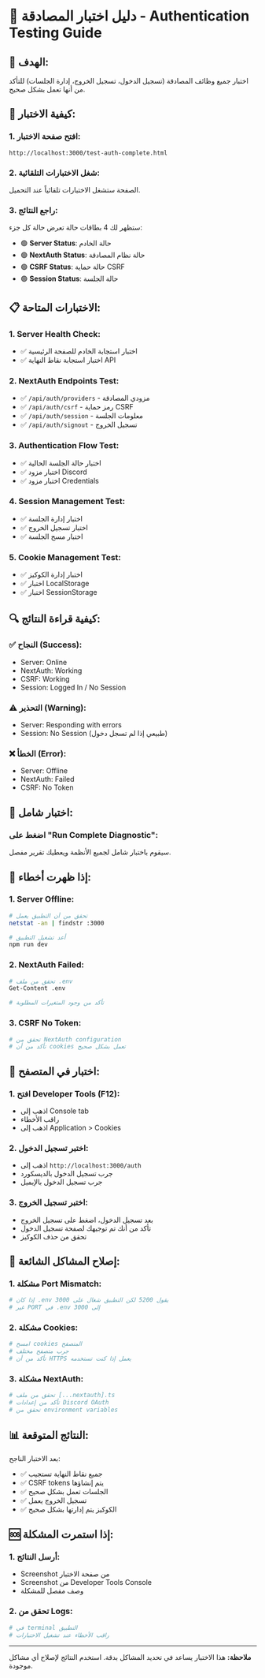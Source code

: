 # 🧪 دليل اختبار المصادقة - Authentication Testing Guide

## 🎯 الهدف:

اختبار جميع وظائف المصادقة (تسجيل الدخول، تسجيل الخروج، إدارة الجلسات) للتأكد من أنها تعمل بشكل صحيح.

## 🚀 كيفية الاختبار:

### 1. **افتح صفحة الاختبار:**
```
http://localhost:3000/test-auth-complete.html
```

### 2. **شغل الاختبارات التلقائية:**
الصفحة ستشغل الاختبارات تلقائياً عند التحميل.

### 3. **راجع النتائج:**
ستظهر لك 4 بطاقات حالة تعرض حالة كل جزء:
- 🟢 **Server Status**: حالة الخادم
- 🟢 **NextAuth Status**: حالة نظام المصادقة
- 🟢 **CSRF Status**: حالة حماية CSRF
- 🟢 **Session Status**: حالة الجلسة

## 📋 الاختبارات المتاحة:

### **1. Server Health Check:**
- ✅ اختبار استجابة الخادم للصفحة الرئيسية
- ✅ اختبار استجابة نقاط النهاية API

### **2. NextAuth Endpoints Test:**
- ✅ `/api/auth/providers` - مزودي المصادقة
- ✅ `/api/auth/csrf` - رمز حماية CSRF
- ✅ `/api/auth/session` - معلومات الجلسة
- ✅ `/api/auth/signout` - تسجيل الخروج

### **3. Authentication Flow Test:**
- ✅ اختبار حالة الجلسة الحالية
- ✅ اختبار مزود Discord
- ✅ اختبار مزود Credentials

### **4. Session Management Test:**
- ✅ اختبار إدارة الجلسة
- ✅ اختبار تسجيل الخروج
- ✅ اختبار مسح الجلسة

### **5. Cookie Management Test:**
- ✅ اختبار إدارة الكوكيز
- ✅ اختبار LocalStorage
- ✅ اختبار SessionStorage

## 🔍 كيفية قراءة النتائج:

### **✅ النجاح (Success):**
- Server: Online
- NextAuth: Working
- CSRF: Working
- Session: Logged In / No Session

### **⚠️ التحذير (Warning):**
- Server: Responding with errors
- Session: No Session (طبيعي إذا لم تسجل دخول)

### **❌ الخطأ (Error):**
- Server: Offline
- NextAuth: Failed
- CSRF: No Token

## 🧪 اختبار شامل:

### **اضغط على "Run Complete Diagnostic":**
سيقوم باختبار شامل لجميع الأنظمة ويعطيك تقرير مفصل.

## 🚨 إذا ظهرت أخطاء:

### **1. Server Offline:**
```bash
# تحقق من أن التطبيق يعمل
netstat -an | findstr :3000

# أعد تشغيل التطبيق
npm run dev
```

### **2. NextAuth Failed:**
```bash
# تحقق من ملف .env
Get-Content .env

# تأكد من وجود المتغيرات المطلوبة
```

### **3. CSRF No Token:**
```bash
# تحقق من NextAuth configuration
# تأكد من أن cookies تعمل بشكل صحيح
```

## 📱 اختبار في المتصفح:

### **1. افتح Developer Tools (F12):**
- اذهب إلى Console tab
- راقب الأخطاء
- اذهب إلى Application > Cookies

### **2. اختبر تسجيل الدخول:**
- اذهب إلى `http://localhost:3000/auth`
- جرب تسجيل الدخول بالديسكورد
- جرب تسجيل الدخول بالإيميل

### **3. اختبر تسجيل الخروج:**
- بعد تسجيل الدخول، اضغط على تسجيل الخروج
- تأكد من أنك تم توجيهك لصفحة تسجيل الدخول
- تحقق من حذف الكوكيز

## 🔧 إصلاح المشاكل الشائعة:

### **1. مشكلة Port Mismatch:**
```bash
# إذا كان .env يقول 5200 لكن التطبيق شغال على 3000
# غير PORT في .env إلى 3000
```

### **2. مشكلة Cookies:**
```bash
# امسح cookies المتصفح
# جرب متصفح مختلف
# تأكد من أن HTTPS يعمل إذا كنت تستخدمه
```

### **3. مشكلة NextAuth:**
```bash
# تحقق من ملف [...nextauth].ts
# تأكد من إعدادات Discord OAuth
# تحقق من environment variables
```

## 📊 النتائج المتوقعة:

بعد الاختبار الناجح:
- ✅ جميع نقاط النهاية تستجيب
- ✅ CSRF tokens يتم إنشاؤها
- ✅ الجلسات تعمل بشكل صحيح
- ✅ تسجيل الخروج يعمل
- ✅ الكوكيز يتم إدارتها بشكل صحيح

## 🆘 إذا استمرت المشكلة:

### **1. أرسل النتائج:**
- Screenshot من صفحة الاختبار
- Screenshot من Developer Tools Console
- وصف مفصل للمشكلة

### **2. تحقق من Logs:**
```bash
# في terminal التطبيق
# راقب الأخطاء عند تشغيل الاختبارات
```

---

**ملاحظة:** هذا الاختبار يساعد في تحديد المشاكل بدقة. استخدم النتائج لإصلاح أي مشاكل موجودة.
